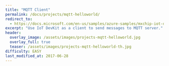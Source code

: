 ```yaml
---
title: "MQTT Client"
permalink: /docs/projects/mqtt-helloworld/
redirect_to:
  - https://docs.microsoft.com/en-us/samples/azure-samples/mxchip-iot-devkit-mqtt-client/sample/
excerpt: "Use IoT DevKit as a client to send messages to MQTT server."
header:
  overlay_image: /assets/images/projects-mqtt-helloworld.jpg
  overlay_full: true
  teaser: /assets/images/projects-mqtt-helloworld-th.jpg
difficulty: EASY
last_modified_at: 2017-06-28
---
```

